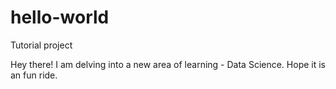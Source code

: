 # hello-world
Tutorial project 

Hey there!
I am delving into a new area of learning - Data Science.
Hope it is an fun ride.

